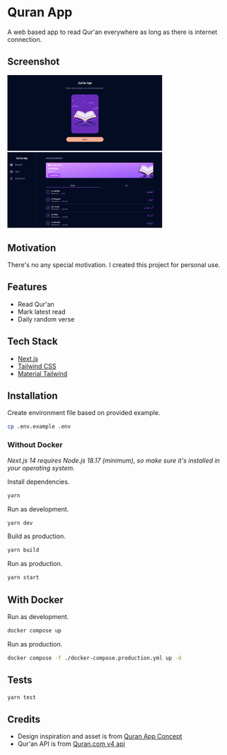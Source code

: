 # Quran App
A web based app to read Qur'an everywhere as long as there is internet connection.

## Screenshot
<img src="screenshot/landing.png" width="350">
<img src="screenshot/home.png" width="350">  

## Motivation
There's no any special motivation. I created this project for personal use.

## Features
- Read Qur'an
- Mark latest read
- Daily random verse

## Tech Stack
- [Next.js](https://github.com/vercel/next.js)
- [Tailwind CSS](https://github.com/tailwindlabs/tailwindcss)  
- [Material Tailwind](https://github.com/creativetimofficial/material-tailwind)

## Installation  
Create environment file based on provided example.
```sh
cp .env.example .env
```

### Without Docker 
*Next.js 14 requires Node.js 18.17 (minimum), so make sure it's installed in your operating system.*  

Install dependencies.
```sh
yarn
```  

Run as development.
```sh
yarn dev
```

Build as production.
```sh
yarn build
```  

Run as production.
```sh
yarn start
```  

## With Docker  

Run as development.
```sh
docker compose up
```  

Run as production.
```sh
docker compose -f ./docker-compose.production.yml up -d
```

## Tests
```sh
yarn test
```

## Credits
- Design inspiration and asset is from [Quran App Concept](https://www.figma.com/community/file/966921639679380402)  
- Qur'an API is from [Quran.com v4 api](https://quran.api-docs.io/v4/getting-started/introduction)
